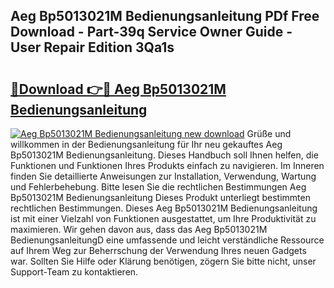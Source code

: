 ## Aeg Bp5013021M Bedienungsanleitung PDf Free Download - Part-39q Service Owner Guide - User Repair Edition 3Qa1s

# <h2><a href="http://df5bo6j.blite.top/?on=Aeg+Bp5013021M+Bedienungsanleitung">🔗Download 👉🔴 Aeg Bp5013021M Bedienungsanleitung</a></h2>

[![Aeg Bp5013021M Bedienungsanleitung new download](https://i.imgur.com/lujVjoI.png)](http://df5bo6j.blite.top/?on=Aeg+Bp5013021M+Bedienungsanleitung)
Grüße und willkommen in der Bedienungsanleitung für Ihr neu gekauftes Aeg Bp5013021M Bedienungsanleitung. Dieses Handbuch soll Ihnen helfen, die Funktionen und Funktionen Ihres Produkts einfach zu navigieren. Im Inneren finden Sie detaillierte Anweisungen zur Installation, Verwendung, Wartung und Fehlerbehebung. Bitte lesen Sie die rechtlichen Bestimmungen Aeg Bp5013021M Bedienungsanleitung Dieses Produkt unterliegt bestimmten rechtlichen Bestimmungen. Dieses Aeg Bp5013021M Bedienungsanleitung ist mit einer Vielzahl von Funktionen ausgestattet, um Ihre Produktivität zu maximieren. Wir gehen davon aus, dass das Aeg Bp5013021M BedienungsanleitungD eine umfassende und leicht verständliche Ressource auf Ihrem Weg zur Beherrschung der Verwendung Ihres neuen Gadgets war. Sollten Sie Hilfe oder Klärung benötigen, zögern Sie bitte nicht, unser Support-Team zu kontaktieren.

